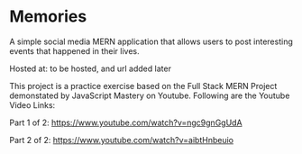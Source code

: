 # Memories

A simple social media MERN application that allows users to post interesting events that happened in their lives.

Hosted at: to be hosted, and url added later

This project is a practice exercise based on the Full Stack MERN Project demonstated by JavaScript Mastery on Youtube. Following are the Youtube Video Links:

Part 1 of 2: https://www.youtube.com/watch?v=ngc9gnGgUdA

Part 2 of 2: https://www.youtube.com/watch?v=aibtHnbeuio 
